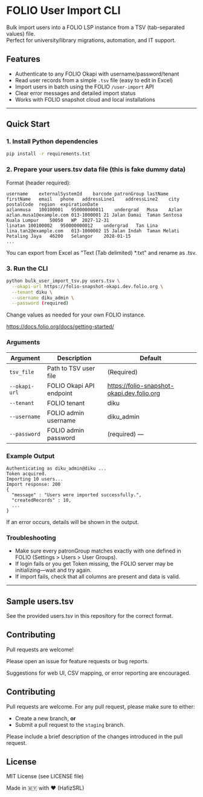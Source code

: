# FOLIO User Import CLI 

Bulk import users into a FOLIO LSP instance from a TSV (tab-separated values) file.  
Perfect for university/library migrations, automation, and IT support.

## Features

- Authenticate to any FOLIO Okapi with username/password/tenant
- Read user records from a simple `.tsv` file (easy to edit in Excel)
- Import users in batch using the FOLIO `/user-import` API
- Clear error messages and detailed import status
- Works with FOLIO snapshot cloud and local installations

---

## Quick Start

### 1. Install Python dependencies

```bash
pip install -r requirements.txt
```

### 2. Prepare your users.tsv data file  (this is fake dummy data)
Format (header required):

```tsv
username	externalSystemId	barcode	patronGroup	lastName	firstName	email	phone	addressLine1	addressLine2	city	postalCode	region	expirationDate
azlanmusa	100100001	950000000011	undergrad	Musa	Azlan	azlan.musa1@example.com	013-1000001	21 Jalan Damai	Taman Sentosa	Kuala Lumpur	50050	WP	2027-12-31
linatan	100100002	950000000012	undergrad	Tan	Lina	lina.tan2@example.com	013-1000002	15 Jalan Indah	Taman Melati	Petaling Jaya	46200	Selangor	2028-01-15
...
```

You can export from Excel as "Text (Tab delimited) *.txt" and rename as .tsv.

### 3. Run the CLI

```bash
python bulk_user_import_tsv.py users.tsv \
  --okapi-url https://folio-snapshot-okapi.dev.folio.org \
  --tenant diku \
  --username diku_admin \
  --password (required)
```

Change values as needed for your own FOLIO instance.

https://docs.folio.org/docs/getting-started/

### Arguments

| Argument      | Description                 | Default |
|---------------|-----------------------------|---------|
| `tsv_file`    | Path to TSV user file       | (Required) |
| `--okapi-url` | FOLIO Okapi API endpoint    | https://folio-snapshot-okapi.dev.folio.org |
| `--tenant`    | FOLIO tenant                | diku |
| `--username`  | FOLIO admin username        | diku_admin |
| `--password`  | FOLIO admin password        | (required) —  |

### Example Output

```text
Authenticating as diku_admin@diku ...
Token acquired.
Importing 10 users...
Import response: 200
{
  "message" : "Users were imported successfully.",
  "createdRecords" : 10,
  ...
}
```

If an error occurs, details will be shown in the output.

### Troubleshooting

- Make sure every patronGroup matches exactly with one defined in FOLIO (Settings > Users > User Groups).
- If login fails or you get Token missing, the FOLIO server may be initializing—wait and try again.
- If import fails, check that all columns are present and data is valid.

---

## Sample users.tsv

See the provided users.tsv in this repository for the correct format.

## Contributing

Pull requests are welcome!

Please open an issue for feature requests or bug reports.

Suggestions for web UI, CSV mapping, or error reporting are encouraged.



## Contributing

Pull requests are welcome. For any pull request, please make sure to either:
- Create a new branch, **or**
- Submit a pull request to the `staging` branch.

Please include a brief description of the changes introduced in the pull request.


## License

MIT License (see LICENSE file)

Made in 🇲🇾 with ❤️ (HafizSRL)

